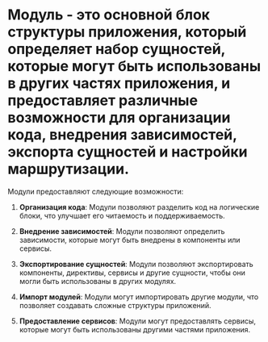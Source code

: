 
# Модуль - это основной блок структуры приложения, который определяет набор сущностей, которые могут быть использованы в других частях приложения, и предоставляет различные возможности для организации кода, внедрения зависимостей, экспорта сущностей и настройки маршрутизации.

Модули предоставляют следующие возможности:

1. **Организация кода**: Модули позволяют разделить код на логические блоки, что улучшает его читаемость и поддерживаемость.
    
2. **Внедрение зависимостей**: Модули позволяют определить зависимости, которые могут быть внедрены в компоненты или сервисы.
    
3. **Экспортирование сущностей**: Модули позволяют экспортировать компоненты, директивы, сервисы и другие сущности, чтобы они могли быть использованы в других модулях.
    
4. **Импорт модулей**: Модули могут импортировать другие модули, что позволяет создавать сложные структуры приложений.
    
5. **Предоставление сервисов**: Модули могут предоставлять сервисы, которые могут быть использованы другими частями приложения.